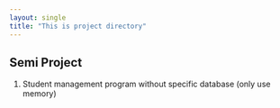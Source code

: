 ```yaml
---
layout: single
title: "This is project directory"
---
```


## Semi Project 
1. Student management program without specific database (only use memory)
